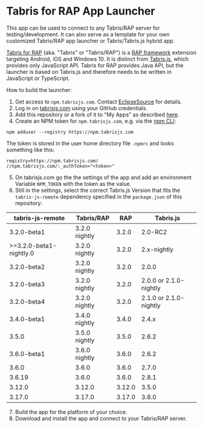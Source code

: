 Tabris for RAP App Launcher
===========================

This app can be used to connect to any Tabris/RAP server for testing/development.
It can also serve as a template for your own customized Tabris/RAP app launcher or Tabris/Tabris.js hybrid app.

[Tabris for RAP](http://developer.eclipsesource.com/tabris/docs/) (aka. "Tabris" or "Tabris/RAP") is a [RAP framework](http://eclipse.org/rap) extension targeting Android, iOS and Windows 10. It is distinct from [Tabris.js](http://tabrisjs.com), which provides only JavaScript API. Tabris for RAP provides Java API, but the launcher is based on Tabris.js and therefore needs to be written in JavaScript or TypeScript.

How to build the launcher:
1. Get access to `npm.tabrisjs.com`. Contact [EclipseSource](https://eclipsesource.com/about/contact-us/) for details.
2. Log in on [tabrisjs.com](http://tabrisjs.com) using your GitHub credentials.
3. Add this repository or a fork of it to "My Apps" as described [here](https://tabrisjs.com/documentation/latest/build.html#build-service).
4. Create an NPM token for `npm.tabrisjs.com`, e.g. via the [npm CLI](http://nodejs.org):

`npm adduser --registry https://npm.tabrisjs.com`

The token is stored in the user home directory file `.npmrc` and looks something like this:

```
registry=https://npm.tabrisjs.com/
//npm.tabrisjs.com/:_authToken="<token>"
```

5. On tabrisjs.com go the the settings of the app and add an environment Variable `NPM_TOKEN` with the token as the value.
6. Still in the settings, select the correct Tabris.js Version that fits the `tabris-js-remote` dependency specified in the `package.json` of this repository:

| tabris-js-remote        | Tabris/RAP    | RAP     | Tabris.js              |
|-------------------------|---------------|---------|------------------------|
| 3.2.0-beta1             | 3.2.0 nightly | 3.2.0   | 2.0-RC2                |
| >=3.2.0-beta1-nightly.0 | 3.2.0 nightly | 3.2.0   | 2.x-nightly            |
| 3.2.0-beta2             | 3.2.0 nightly | 3.2.0   | 2.0.0                  |
| 3.2.0-beta3             | 3.2.0 nightly | 3.2.0   | 2.0.0 or 2.1.0-nightly |
| 3.2.0-beta4             | 3.2.0 nightly | 3.2.0   | 2.1.0 or 2.1.0-nightly |
| 3.4.0-beta1             | 3.4.0 nightly | 3.4.0   | 2.4.x                  |
| 3.5.0                   | 3.5.0 nightly | 3.5.0   | 2.6.2                  |
| 3.6.0-beta1             | 3.6.0 nightly | 3.6.0   | 2.6.2                  |
| 3.6.0                   | 3.6.0         | 3.6.0   | 2.7.0                  |
| 3.6.19                  | 3.6.0         | 3.6.0   | 2.8.1                  |
| 3.12.0                  | 3.12.0        | 3.12.0  | 3.5.0                  |
| 3.17.0                  | 3.17.0        | 3.17.0  | 3.8.0                  |

7. Build the app for the platform of your choice.
8. Download and install the app and connect to your Tabris/RAP server.

